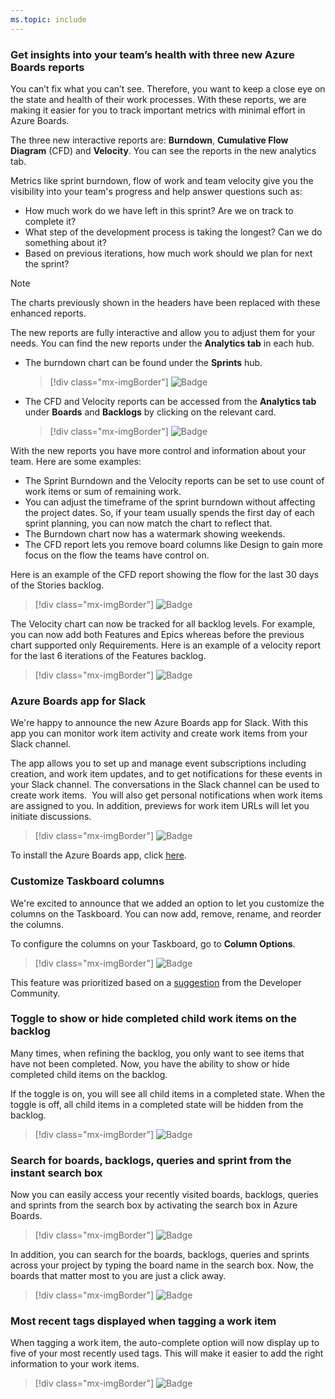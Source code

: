```yaml
---
ms.topic: include
---
```


### Get insights into your team’s health with three new Azure Boards reports

You can’t fix what you can’t see. Therefore, you want to keep a close eye on the state and health of their work processes. With these reports, we are making it easier for you to track important metrics with minimal effort in Azure Boards. 

The three new interactive reports are: **Burndown**, **Cumulative Flow Diagram** (CFD) and **Velocity**. You can see the reports in the new analytics tab. 

Metrics like sprint burndown, flow of work and team velocity give you the visibility into your team's progress and help answer questions such as: 
* How much work do we have left in this sprint? Are we on track to complete it?
* What step of the development process is taking the longest? Can we do something about it?
* Based on previous iterations, how much work should we plan for next the sprint?

> [!NOTE]
> The charts previously shown in the headers have been replaced with these enhanced reports.

The new reports are fully interactive and allow you to adjust them for your needs. You can find the new reports under the **Analytics tab** in each hub. 

* The burndown chart can be found under the **Sprints** hub.

    > [!div class="mx-imgBorder"]
    > ![Badge](../../_img/155_03.png "Analytics tab in Sprint hub")

* The CFD and Velocity reports can be accessed from the **Analytics tab** under **Boards** and **Backlogs** by clicking on the relevant card.

    > [!div class="mx-imgBorder"]
    > ![Badge](../../_img/155_04.png "CFD and velocity reports in boards")

With the new reports you have more control and information about your team. Here are some examples:

* The Sprint Burndown and the Velocity reports can be set to use count of work items or sum of remaining work.
* You can adjust the timeframe of the sprint burndown without affecting the project dates. So, if your team usually spends the first day of each sprint planning, you can now match the chart to reflect that. 
* The Burndown chart now has a watermark showing weekends.
* The CFD report lets you remove board columns like Design to gain more focus on the flow the teams have control on.

Here is an example of the CFD report showing the flow for the last 30 days of the Stories backlog.

   > [!div class="mx-imgBorder"]
   > ![Badge](../../_img/155_05.png)

The Velocity chart can now be tracked for all backlog levels. For example, you can now add both Features and Epics whereas before the previous chart supported only Requirements. Here is an example of a velocity report for the last 6 iterations of the Features backlog.

   > [!div class="mx-imgBorder"]
   > ![Badge](../../_img/155_06.png)

### Azure Boards app for Slack

We're happy to announce the new Azure Boards app for Slack. With this app you can monitor work item activity and create work items from your Slack channel. 

The app allows you to set up and manage event subscriptions including creation, and work item updates, and to get notifications for these events in your Slack channel. The conversations in the Slack channel can be used to create work items. ​ You will also get personal notifications when work items are assigned to you. In addition, previews for work item URLs will let you initiate discussions.

> [!div class="mx-imgBorder"]
> ![Badge](../../_img/155_22.png)

To install the Azure Boards app, click [here](https://azchatopprodcus1.azchatops.visualstudio.com/_slack/installboardsapp).

### Customize Taskboard columns 

We're excited to announce that we added an option to let you customize the columns on the Taskboard. You can now add, remove, rename, and reorder the columns. 

To configure the columns on your Taskboard, go to **Column Options**.

> [!div class="mx-imgBorder"]
> ![Badge](../../_img/155_01.png "Customizing columns on the taskboard")

This feature was prioritized based on a [suggestion](https://developercommunity.visualstudio.com/content/idea/365416/customize-the-columns-on-the-task-board.html) from the Developer Community. 

### Toggle to show or hide completed child work items on the backlog

Many times, when refining the backlog, you only want to see items that have not been completed. Now, you have the ability to show or hide completed child items on the backlog. 

If the toggle is on, you will see all child items in a completed state. When the toggle is off, all child items in a completed state will be hidden from the backlog.

> [!div class="mx-imgBorder"]
> ![Badge](../../_img/155_11.gif "Show or hide child items on the backlog")

### Search for boards, backlogs, queries and sprint from the instant search box

Now you can easily access your recently visited boards, backlogs, queries and sprints from the search box by activating the search box in Azure Boards. 

> [!div class="mx-imgBorder"]
> ![Badge](../../_img/155_18.png)

In addition, you can search for the boards, backlogs, queries and sprints across your project by typing the board name in the search box. Now, the boards that matter most to you are just a click away.

> [!div class="mx-imgBorder"]
> ![Badge](../../_img/155_19.png)

### Most recent tags displayed when tagging a work item

When tagging a work item, the auto-complete option will now display up to five of your most recently used tags. This will make it easier to add the right information to your work items.

> [!div class="mx-imgBorder"]
> ![Badge](../../_img/155_02.png "Most recent used tags displayed when tagging a work item")
